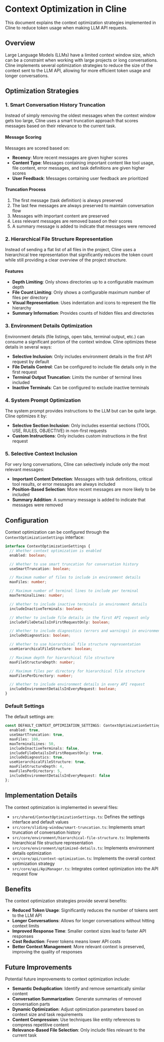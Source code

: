 # Context Optimization in Cline

This document explains the context optimization strategies implemented in Cline to reduce token usage when making LLM API requests.

## Overview

Large Language Models (LLMs) have a limited context window size, which can be a constraint when working with large projects or long conversations. Cline implements several optimization strategies to reduce the size of the context sent to the LLM API, allowing for more efficient token usage and longer conversations.

## Optimization Strategies

### 1. Smart Conversation History Truncation

Instead of simply removing the oldest messages when the context window gets too large, Cline uses a smart truncation approach that scores messages based on their relevance to the current task.

#### Message Scoring

Messages are scored based on:

- **Recency**: More recent messages are given higher scores
- **Content Type**: Messages containing important content like tool usage, file content, error messages, and task definitions are given higher scores
- **User Feedback**: Messages containing user feedback are prioritized

#### Truncation Process

1. The first message (task definition) is always preserved
2. The last few messages are always preserved to maintain conversation flow
3. Messages with important content are preserved
4. Less relevant messages are removed based on their scores
5. A summary message is added to indicate that messages were removed

### 2. Hierarchical File Structure Representation

Instead of sending a flat list of all files in the project, Cline uses a hierarchical tree representation that significantly reduces the token count while still providing a clear overview of the project structure.

#### Features

- **Depth Limiting**: Only shows directories up to a configurable maximum depth
- **File Count Limiting**: Only shows a configurable maximum number of files per directory
- **Visual Representation**: Uses indentation and icons to represent the file hierarchy
- **Summary Information**: Provides counts of hidden files and directories

### 3. Environment Details Optimization

Environment details (file listings, open tabs, terminal output, etc.) can consume a significant portion of the context window. Cline optimizes these details in several ways:

- **Selective Inclusion**: Only includes environment details in the first API request by default
- **File Details Control**: Can be configured to include file details only in the first request
- **Terminal Output Truncation**: Limits the number of terminal lines included
- **Inactive Terminals**: Can be configured to exclude inactive terminals

### 4. System Prompt Optimization

The system prompt provides instructions to the LLM but can be quite large. Cline optimizes it by:

- **Selective Section Inclusion**: Only includes essential sections (TOOL USE, RULES, OBJECTIVE) in non-first requests
- **Custom Instructions**: Only includes custom instructions in the first request

### 5. Selective Context Inclusion

For very long conversations, Cline can selectively include only the most relevant messages:

- **Important Content Detection**: Messages with task definitions, critical tool results, or error messages are always included
- **Position-Based Selection**: More recent messages are more likely to be included
- **Summary Addition**: A summary message is added to indicate that messages were removed

## Configuration

Context optimization can be configured through the `ContextOptimizationSettings` interface:

```typescript
interface ContextOptimizationSettings {
  // Whether context optimization is enabled
  enabled: boolean;

  // Whether to use smart truncation for conversation history
  useSmartTruncation: boolean;

  // Maximum number of files to include in environment details
  maxFiles: number;

  // Maximum number of terminal lines to include per terminal
  maxTerminalLines: number;

  // Whether to include inactive terminals in environment details
  includeInactiveTerminals: boolean;

  // Whether to include file details in the first API request only
  includeFileDetailsInFirstRequestOnly: boolean;

  // Whether to include diagnostics (errors and warnings) in environment details
  includeDiagnostics: boolean;

  // Whether to use hierarchical file structure representation
  useHierarchicalFileStructure: boolean;

  // Maximum depth for hierarchical file structure
  maxFileStructureDepth: number;

  // Maximum files per directory for hierarchical file structure
  maxFilesPerDirectory: number;

  // Whether to include environment details in every API request
  includeEnvironmentDetailsInEveryRequest: boolean;
}
```

### Default Settings

The default settings are:

```typescript
const DEFAULT_CONTEXT_OPTIMIZATION_SETTINGS: ContextOptimizationSettings = {
  enabled: true,
  useSmartTruncation: true,
  maxFiles: 100,
  maxTerminalLines: 50,
  includeInactiveTerminals: false,
  includeFileDetailsInFirstRequestOnly: true,
  includeDiagnostics: true,
  useHierarchicalFileStructure: true,
  maxFileStructureDepth: 4,
  maxFilesPerDirectory: 5,
  includeEnvironmentDetailsInEveryRequest: false
};
```

## Implementation Details

The context optimization is implemented in several files:

- `src/shared/ContextOptimizationSettings.ts`: Defines the settings interface and default values
- `src/core/sliding-window/smart-truncation.ts`: Implements smart truncation of conversation history
- `src/core/environment/hierarchical-file-structure.ts`: Implements hierarchical file structure representation
- `src/core/environment/optimized-details.ts`: Implements environment details optimization
- `src/core/api/context-optimization.ts`: Implements the overall context optimization strategy
- `src/core/api/ApiManager.ts`: Integrates context optimization into the API request flow

## Benefits

The context optimization strategies provide several benefits:

- **Reduced Token Usage**: Significantly reduces the number of tokens sent to the LLM API
- **Longer Conversations**: Allows for longer conversations without hitting context limits
- **Improved Response Time**: Smaller context sizes lead to faster API responses
- **Cost Reduction**: Fewer tokens means lower API costs
- **Better Context Management**: More relevant context is preserved, improving the quality of responses

## Future Improvements

Potential future improvements to context optimization include:

- **Semantic Deduplication**: Identify and remove semantically similar content
- **Conversation Summarization**: Generate summaries of removed conversation parts
- **Dynamic Optimization**: Adjust optimization parameters based on context size and task requirements
- **Content Compression**: Use techniques like entity references to compress repetitive content
- **Relevance-Based File Selection**: Only include files relevant to the current task
